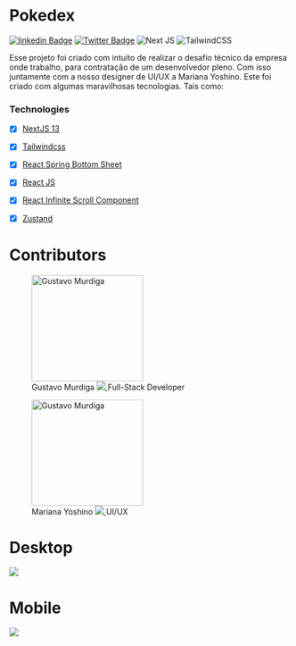 # Pokedex


[![linkedin Badge](https://img.shields.io/badge/LinkedIn-0077B5?style=for-the-badge&logo=linkedin&logoColor=white)](https://www.linkedin.com/in/gustavo-murdiga-055470178/)
[![Twitter Badge](https://img.shields.io/badge/Twitter-1DA1F2?style=for-the-badge&logo=twitter&logoColor=white)](https://twitter.com/GuMurdiga)
![Next JS](https://img.shields.io/badge/Next-black?style=for-the-badge&logo=next.js&logoColor=white)
![TailwindCSS](https://img.shields.io/badge/tailwindcss-%2338B2AC.svg?style=for-the-badge&logo=tailwind-css&logoColor=white)


<p>
 Esse projeto foi criado com intuito de realizar o desafio técnico da empresa onde trabalho, para contratação de um desenvolvedor pleno. Com isso juntamente com a nosso designer de UI/UX a Mariana Yoshino. Este foi criado com algumas maravilhosas tecnologias. Tais como: 
 </p>

### Technologies

 - [x] <a href="https://nextjs.org/">NextJS 13</a>
 - [x] <a href="https://tailwindcss.com/">Tailwindcss</a>
 - [x] <a href="https://react-spring.bottom-sheet.dev/">React Spring Bottom Sheet</a>
 - [x] <a href="https://react.dev/">React JS</a>
 - [x] <a href="https://github.com/ankeetmaini/react-infinite-scroll-component">React Infinite Scroll Component</a>
 - [x] <a href="https://zustand-demo.pmnd.rs/">Zustand</a>


<link rel="stylesheet" href="./src/app/styles/readme.css"/>

# Contributors
<div class="contributors">
  <figure>
  <img height="190px" width="200px" alt="Gustavo Murdiga" src="https://avatars.githubusercontent.com/u/74632138?v=4"/>

  <figcaption>
  <div class="caption">
    <span> Gustavo Murdiga </span>
  <a href="https://www.linkedin.com/in/gustavo-murdiga-055470178/">
  <img src="https://img.shields.io/badge/LinkedIn-0077B5?style=for-the-badge&logo=linkedin&logoColor=white"/>
  </a>
    <span> Full-Stack Developer</span>
  </div>
  </figcaption>
  </figure>


<figure> 
<img height="190px" width="200px" alt="Gustavo Murdiga" src="https://media.licdn.com/dms/image/D4D03AQHp4ysVdSCQSA/profile-displayphoto-shrink_800_800/0/1680115683149?e=1697068800&v=beta&t=uQb_uNE1IV_LlDUZpYWdzvBIDQVW0SlSvtDGusTL9kY"/>
<figcaption>
<div class="caption"> 
  <span> Mariana Yoshino </span>
  <a href="https://www.linkedin.com/in/mariana-yoshino/?trk=public_profile_browsemap&originalSubdomain=br">
  <img src="https://img.shields.io/badge/LinkedIn-0077B5?style=for-the-badge&logo=linkedin&logoColor=white"/>
  </a>
  <span> UI/UX </span>
</div>
</figcaption>
</figure>
</div>


# Desktop
<img src="./src/app/assets/readme/template.gif"/>

# Mobile
<img src="./src/app/assets/readme/mobile.gif"/>


